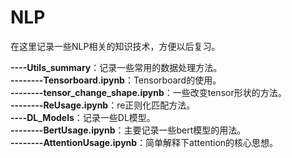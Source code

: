 # NLP
在这里记录一些NLP相关的知识技术，方便以后复习。

**----Utils_summary**：记录一些常用的数据处理方法。  
**--------Tensorboard.ipynb**：Tensorboard的使用。   
**--------tensor_change_shape.ipynb**：一些改变tensor形状的方法。  
**--------ReUsage.ipynb**：re正则化匹配方法。  
**----DL_Models**：记录一些DL模型。  
**--------BertUsage.ipynb**：主要记录一些bert模型的用法。  
**--------AttentionUsage.ipynb**：简单解释下attention的核心思想。  